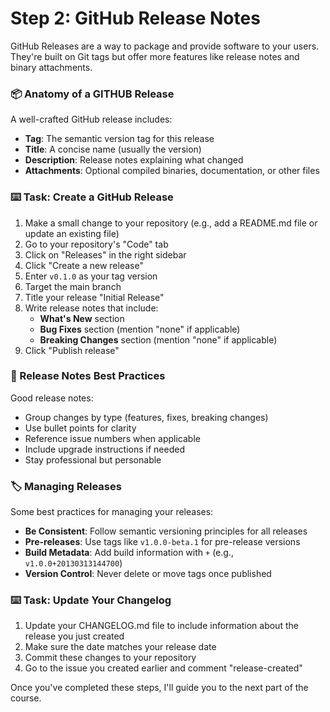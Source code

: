 # Step 2: GitHub Release Notes

GitHub Releases are a way to package and provide software to your users. They're built on Git tags but offer more features like release notes and binary attachments.

### 📦 Anatomy of a GITHUB Release

A well-crafted GitHub release includes:

- **Tag**: The semantic version tag for this release
- **Title**: A concise name (usually the version)
- **Description**: Release notes explaining what changed
- **Attachments**: Optional compiled binaries, documentation, or other files

### :keyboard: Task: Create a GitHub Release

1. Make a small change to your repository (e.g., add a README.md file or update an existing file)
2. Go to your repository's "Code" tab
3. Click on "Releases" in the right sidebar
4. Click "Create a new release"
5. Enter `v0.1.0` as your tag version
6. Target the main branch
7. Title your release "Initial Release"
8. Write release notes that include:
   - **What's New** section
   - **Bug Fixes** section (mention "none" if applicable)
   - **Breaking Changes** section (mention "none" if applicable)
9. Click "Publish release"

### 📝 Release Notes Best Practices

Good release notes:
- Group changes by type (features, fixes, breaking changes)
- Use bullet points for clarity
- Reference issue numbers when applicable
- Include upgrade instructions if needed
- Stay professional but personable

### 🏷️ Managing Releases

Some best practices for managing your releases:

- **Be Consistent**: Follow semantic versioning principles for all releases
- **Pre-releases**: Use tags like `v1.0.0-beta.1` for pre-release versions
- **Build Metadata**: Add build information with `+` (e.g., `v1.0.0+20130313144700`)
- **Version Control**: Never delete or move tags once published

### :keyboard: Task: Update Your Changelog

1. Update your CHANGELOG.md file to include information about the release you just created
2. Make sure the date matches your release date
3. Commit these changes to your repository
4. Go to the issue you created earlier and comment "release-created"

Once you've completed these steps, I'll guide you to the next part of the course.
